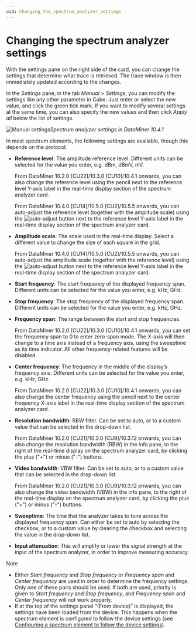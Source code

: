 ```yaml
---
uid: Changing_the_spectrum_analyzer_settings
---
```


# Changing the spectrum analyzer settings

With the settings pane on the right side of the card, you can change the settings that determine what trace is retrieved. The trace window is then immediately updated according to the changes.

In the *Settings* pane, in the tab *Manual* > *Settings*, you can modify the settings like any other parameter in Cube. Just enter or select the new value, and click the green tick mark. If you want to modify several settings at the same time, you can also specify the new values and then click *Apply all* below the list of settings.

![Manual settings](~/user-guide/images/SA_Manual_Settings.png)*Spectrum analyzer settings in DataMiner 10.4.1*

In most spectrum elements, the following settings are available, though this depends on the protocol:

- **Reference level**: The amplitude reference level. Different units can be selected for the value you enter, e.g. dBm, dBmV, mV.

  From DataMiner 10.2.0 [CU22]/10.3.0 [CU10]/10.4.1 onwards<!--RN 37821-->, you can also change the reference level using the pencil next to the reference level Y-axis label in the real-time display section of the spectrum analyzer card.

  From DataMiner 10.4.0 [CU14]/10.5.0 [CU2]/10.5.5 onwards<!--RN 42597-->, you can auto-adjust the reference level (together with the amplitude scale) using the ![auto-adjust](~/user-guide/images/Auto-scale.png) button next to the reference level Y-axis label in the real-time display section of the spectrum analyzer card.

- **Amplitude scale**: The scale used in the real-time display. Select a different value to change the size of each square in the grid.

  From DataMiner 10.4.0 [CU14]/10.5.0 [CU2]/10.5.5 onwards<!--RN 42597-->, you can auto-adjust the amplitude scale (together with the reference level) using the ![auto-adjust](~/user-guide/images/Auto-adjust.png) button next to the reference level Y-axis label in the real-time display section of the spectrum analyzer card.

- **Start frequency**: The start frequency of the displayed frequency span. Different units can be selected for the value you enter, e.g. kHz, GHz.

- **Stop frequency**: The stop frequency of the displayed frequency span. Different units can be selected for the value you enter, e.g. kHz, GHz.

- **Frequency span**: The range between the start and stop frequencies.

  From DataMiner 10.2.0 [CU22]/10.3.0 [CU10]/10.4.1 onwards<!-- RN 37946 -->, you can set the frequency span to 0 to enter zero-span mode. The X-axis will then change to a time axis instead of a frequency axis, using the sweeptime as its time indicator. All other frequency-related features will be disabled.

- **Center frequency**: The frequency in the middle of the display’s frequency axis. Different units can be selected for the value you enter, e.g. kHz, GHz.

  From DataMiner 10.2.0 [CU22]/10.3.0 [CU10]/10.4.1 onwards<!--RN 37821-->, you can also change the center frequency using the pencil next to the center frequency X-axis label in the real-time display section of the spectrum analyzer card.

- **Resolution bandwidth**: RBW filter. Can be set to auto, or to a custom value that can be selected in the drop-down list.

  From DataMiner 10.2.0 [CU21]/10.3.0 [CU9]/10.3.12 onwards<!--RN 37601-->, you can also change the resolution bandwidth (RBW) in the info pane, to the right of the real-time display on the spectrum analyzer card, by clicking the plus ("+") or minus ("-") buttons.

- **Video bandwidth**: VBW filter. Can be set to auto, or to a custom value that can be selected in the drop-down list.

  From DataMiner 10.2.0 [CU21]/10.3.0 [CU9]/10.3.12 onwards<!--RN 37601-->, you can also change the video bandwidth (VBW) in the info pane, to the right of the real-time display on the spectrum analyzer card, by clicking the plus ("+") or minus ("-") buttons.

- **Sweeptime**: The time that the analyzer takes to tune across the displayed frequency span. Can either be set to auto by selecting the checkbox, or to a custom value by clearing the checkbox and selecting the value in the drop-down list.

- **Input attenuation**: This will amplify or lower the signal strength at the input of the spectrum analyzer, in order to improve measuring accuracy.

> [!NOTE]
>
> - Either *Start frequency* and *Stop frequency* or *Frequency span* and *Center frequency* are used in order to determine the frequency settings. Only one of these pairs should be used. If both are used, priority is given to *Start frequency* and *Stop frequency*, and *Frequency span* and *Center frequency* will not work properly.
> - If at the top of the settings panel “(From device)” is displayed, the settings have been loaded from the device. This happens when the spectrum element is configured to follow the device settings (see [Configuring a spectrum element to follow the device settings](xref:Configuring_a_spectrum_element_to_follow_the_device_settings)).
